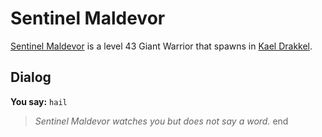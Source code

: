 # Sentinel Maldevor



[Sentinel Maldevor](/npc/113280) is a level 43 Giant Warrior that spawns in [Kael Drakkel](/zone/113).



## Dialog

**You say:** `hail`



>*Sentinel Maldevor watches you but does not say a word.*
end
